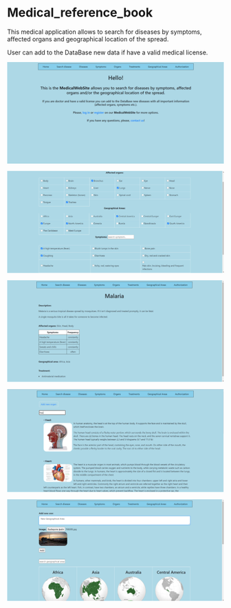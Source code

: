 # Medical_reference_book
This medical application allows to search for diseases by symptoms, affected organs and geographical location of the spread.

User can add to the DataBase new data if have a valid medical license.

![home page](https://github.com/nikolska/Medical_reference_book/blob/main/home_page.png)

![home page](https://github.com/nikolska/Medical_reference_book/blob/main/searching_form.png)

![home page](https://github.com/nikolska/Medical_reference_book/blob/main/disease_details.png)

![home page](https://github.com/nikolska/Medical_reference_book/blob/main/organs_list.png)

![home page](https://github.com/nikolska/Medical_reference_book/blob/main/areas_with_adding_form.png)
